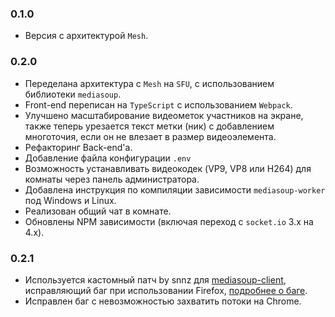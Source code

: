 ### 0.1.0

* Версия с архитектурой `Mesh`.

### 0.2.0

* Переделана архитектура с `Mesh` на `SFU`, с использованием библиотеки `mediasoup`.
* Front-end переписан на `TypeScript` с использованием `Webpack`.
* Улучшено масштабирование видеометок участников на экране, также теперь урезается текст метки (ник) с добавлением многоточия, если он не влезает в размер видеоэлемента.
* Рефакторинг Back-end'а.
* Добавление файла конфигурации `.env`
* Возможность устанавливать видеокодек (VP9, VP8 или H264) для комнаты через панель администратора.
* Добавлена инструкция по компиляции зависимости `mediasoup-worker` под Windows и Linux.
* Реализован общий чат в комнате.
* Обновлены NPM зависимости (включая переход с `socket.io` 3.x на 4.x).

### 0.2.1

* Используется кастомный патч by snnz для [mediasoup-client](https://gitlab.com/SgAkErRu/mediasoup-client/-/tree/3.6.36-patched), исправляющий баг при использовании Firefox, [подробнее о баге](https://github.com/versatica/mediasoup-client/pull/149).
* Исправлен баг с невозможностью захватить потоки на Chrome.

